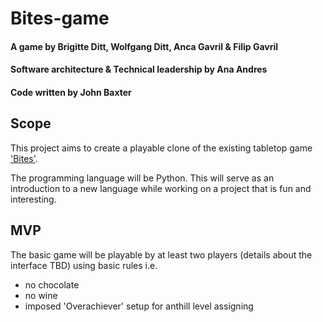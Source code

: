 # Bites-game

#### A game by Brigitte Ditt, Wolfgang Ditt, Anca Gavril & Filip Gavril
#### Software architecture & Technical leadership by Ana Andres
#### Code written by John Baxter

## Scope
This project aims to create a playable clone of the existing tabletop game ['Bites'](https://www.boardgametables.com/products/bites-board-game).

The programming language will be Python. This will serve as an introduction to a new language while working on a project that is fun and interesting.

## MVP
The basic game will be playable by at least two players (details about the interface TBD) using basic rules i.e.
  - no chocolate
  - no wine
  - imposed 'Overachiever' setup for anthill level assigning
